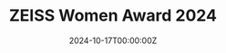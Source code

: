---
title: "ZEISS Women Award 2024"
summary: "FUZHAN RAHMANIAN wins the Zeiss Women Award in the Digital Research category for her outstanding study and research work in the field of data science and digitalization."
date: "2024-10-17T00:00:00Z"

# Optional external URL for project (replaces project detail page).
external_link: https://www.zeiss.com/corporate/int/careers/digital-it-at-zeiss/zeiss-women-award.html#impressions
---